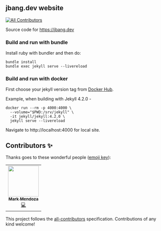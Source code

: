 ## jbang.dev website
<!-- ALL-CONTRIBUTORS-BADGE:START - Do not remove or modify this section -->
[![All Contributors](https://img.shields.io/badge/all_contributors-1-orange.svg?style=flat-square)](#contributors-)
<!-- ALL-CONTRIBUTORS-BADGE:END -->

Source code for https://jbang.dev

### Build and run with bundle

Install ruby with bundler and then do:

```
bundle install
bundle exec jekyll serve --livereload
```

### Build and run with docker

First choose your jekyll version tag from [Docker Hub](https://hub.docker.com/r/jekyll/jekyll/tags?page=1&ordering=last_updated).

Example, when building with Jekyll 4.2.0 -

```
docker run --rm -p 4000:4000 \
  --volume="$PWD:/srv/jekyll" \
  -it jekyll/jekyll:4.2.0 \
  jekyll serve --livereload
```
Navigate to http://localhost:4000 for local site.
## Contributors ✨

Thanks goes to these wonderful people ([emoji key](https://allcontributors.org/docs/en/emoji-key)):

<!-- ALL-CONTRIBUTORS-LIST:START - Do not remove or modify this section -->
<!-- prettier-ignore-start -->
<!-- markdownlint-disable -->
<table>
  <tr>
    <td align="center"><a href="https://github.com/markolo25"><img src="https://avatars.githubusercontent.com/u/1953943?v=4?s=100" width="100px;" alt=""/><br /><sub><b>Mark Mendoza</b></sub></a><br /><a href="https://github.com/jbangdev/jbang.dev/commits?author=markolo25" title="Code">💻</a></td>
  </tr>
</table>

<!-- markdownlint-restore -->
<!-- prettier-ignore-end -->

<!-- ALL-CONTRIBUTORS-LIST:END -->

This project follows the [all-contributors](https://github.com/all-contributors/all-contributors) specification. Contributions of any kind welcome!